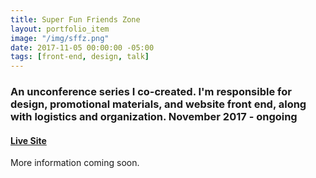 ```yaml
---
title: Super Fun Friends Zone
layout: portfolio_item
image: "/img/sffz.png"
date: 2017-11-05 00:00:00 -05:00
tags: [front-end, design, talk]
---
```


### An unconference series I co-created. I'm responsible for design, promotional materials, and website front end, along with logistics and organization. November 2017 - ongoing
#### [Live Site](http://superfunfriends.zone/)

More information coming soon.
